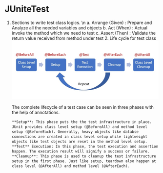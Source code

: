 # JUniteTest

1. Sections to write test class logics. \n
    a. Arrange (Given) :  Prepare and Analyze all the needed variables and objects
    b. Act (When) : Actual invoke the method which we need to test
    c. Assert (Then) : Validate the return value received from method under test
   2. Life cycle for test class
       ![img.png](img.png)

      The complete lifecycle of a test case can be seen in three phases with the help of annotations.

       **Setup**: This phase puts the the test infrastructure in place. JUnit provides class level setup (@BeforeAll) and method level setup (@BeforeEach). Generally, heavy objects like databse comnections are created in class level setup while lightweight objects like test objects are reset in the method level setup.
       **Test** Execution: In this phase, the test execution and assertion happen. The execution result will signify a success or failure.
       **Cleanup**: This phase is used to cleanup the test infrastructure setup in the first phase. Just like setup, teardown also happen at class level (@AfterAll) and method level (@AfterEach).
